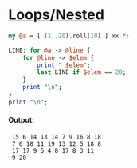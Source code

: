 [1]: https://rosettacode.org/wiki/Loops/Nested

# [Loops/Nested][1]



```perl
my @a = [ (1..20).roll(10) ] xx *;

LINE: for @a -> @line {
    for @line -> $elem {
        print " $elem";
        last LINE if $elem == 20;
    }
    print "\n";
}
print "\n";
```

#### Output:
```
 15 6 14 13 14 7 9 16 8 18
 7 6 18 11 19 13 12 5 18 8
 17 17 9 5 4 8 17 8 3 11
 9 20
```
